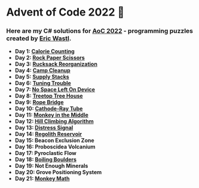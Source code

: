 # Advent of Code 2022 :christmas_tree:

### Here are my C# solutions for [AoC 2022](https://adventofcode.com/2022/) - programming puzzles created by [Eric Wastl](http://was.tl/).

- **Day 1: [Calorie Counting](AdventOfCode2022/Solutions/Day_01.cs)**
- **Day 2: [Rock Paper Scissors](AdventOfCode2022/Solutions/Day_02.cs)**
- **Day 3: [Rucksack Reorganization](AdventOfCode2022/Solutions/Day_03.cs)**
- **Day 4: [Camp Cleanup](AdventOfCode2022/Solutions/Day_04.cs)**
- **Day 5: [Supply Stacks](AdventOfCode2022/Solutions/Day_05.cs)**
- **Day 6: [Tuning Trouble](AdventOfCode2022/Solutions/Day_06.cs)**
- **Day 7: [No Space Left On Device](AdventOfCode2022/Solutions/Day_07.cs)**
- **Day 8: [Treetop Tree House](AdventOfCode2022/Solutions/Day_08.cs)**
- **Day 9: [Rope Bridge](AdventOfCode2022/Solutions/Day_09.cs)**
- **Day 10: [Cathode-Ray Tube](AdventOfCode2022/Solutions/Day_10.cs)**
- **Day 11: [Monkey in the Middle](AdventOfCode2022/Solutions/Day_11.cs)**
- **Day 12: [Hill Climbing Algorithm](AdventOfCode2022/Solutions/Day_12.cs)**
- **Day 13: [Distress Signal](AdventOfCode2022/Solutions/Day_13.cs)**
- **Day 14: [Regolith Reservoir](AdventOfCode2022/Solutions/Day_14.cs)**
- **Day 15: Beacon Exclusion Zone**
- **Day 16: Proboscidea Volcanium**
- **Day 17: Pyroclastic Flow**
- **Day 18: [Boiling Boulders](AdventOfCode2022/Solutions/Day_18.cs)**
- **Day 19: Not Enough Minerals**
- **Day 20: Grove Positioning System**
- **Day 21: [Monkey Math](AdventOfCode2022/Solutions/Day_21.cs)**
